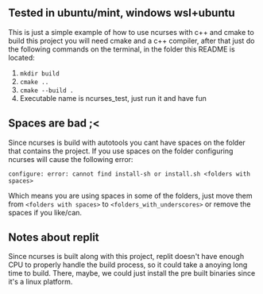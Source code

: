 ## Tested in ubuntu/mint, windows wsl+ubuntu ##

This is just a simple example of how to use ncurses with c++ and cmake
to build this project you will need cmake and a c++ compiler, after that
just do the following commands on the terminal, in the folder this README is located:

1. `mkdir build`
2. `cmake ..`
3. `cmake --build .`
4. Executable name is ncurses_test, just run it and have fun

## Spaces are bad ;<

Since ncurses is build with autotools you cant have spaces on the folder that contains the project.
If you use spaces on the folder configuring ncurses will cause the following error:

`configure: error: cannot find install-sh or install.sh <folders with spaces>` 

Which means you are using spaces in some of the folders, just move them from `<folders with spaces>` to `<folders_with_underscores>` or remove the spaces if you like/can.

## Notes about replit

Since ncurses is built along with this project, replit doesn't have enough CPU
to properly handle the build process, so it could take a anoying long time to build. 
There, maybe, we could just install the pre built binaries since it's a linux platform.
  
